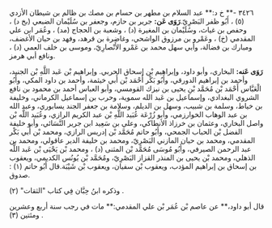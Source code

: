 ٣٤٢٦ -** خ د:** عبد السلام بن مطهر بن حسام بن مصك بن ظالم بن شيطان الأزدي (٥) ، أَبُو ظفر البَصْرِيّ.**رَوَى عَن:** جرير بن حازم، وجعفر بن سُلَيْمان الضبعي (بخ د) ، وحفص بن غياث، وسُلَيْمان بن المغيرة (د) ، وشعبة بن الحجاج (مد) ، وعُمَر ابن علي المقدمي (خ) ، وعَمْرو بن مرزوق الواشحي، وغاضرة بن قرهد، وفهد بن حيان الأغضف، ومبارك بن فضالة، وأبي سهل محمد بن عَمْرو الأَنْصارِيّ، وموسى بن خلف العمي (د) ، ونافع أبي هرمز.

**رَوَى عَنه:** البخاري، وأبو داود، وإبراهيم بْن إسحاق الحربي. وإبراهيم بْن عَبد اللَّهِ بْن الجنيد، وأحمد بن إبراهيم الدورقي، وأَبُو بَكْر أَحْمَد بْن أَبي خيثمة، وأحمد بن داود المكي، وأَبُو الْعَبَّاس أَحْمَد بْن مُحَمَّد بْنِ يحيى بن نيزك القومسي، وأبو العباس أحمد بن محمود بن نافع الشروي البغدادي، وإسماعيل بن عَبد الله سموية، وحرب بن إسماعيل الكرماني، وخليفة بن خياط، وسلمة بن شبيب، وسهل بن الديلم، وسلامة بن جعفر الجند يسابوري، وعبد الله بن عبد الوهاب الخوارزمي، وأبو زُرْعَة عُبَيد اللَّهِ بْن عبد الكريم الرازي، وعُبَيد اللَّه بْن واصل البخاري، وعثمان بن خرزاذ الأنطاكي، وعلي بن سَعِيد ابن جرير النَّسَائي، وأبو خليفة الفضل بْن الحباب الجمحي، وأَبُو حاتم مُحَمَّد بْن إدريس الرازي، ومحمد بْن أَبي بَكْر المقدمي، ومحمد بن حيان المازني البَصْرِيّ، ومحمد بن خليفة الدير عاقولي، ومحمد بن عبد الرحمن الصيرفي، وأَبُو مُوسَى مُحَمَّد بْن المثنى (د) ، ومحمد بْن يَحْيَى بْن عَبد اللَّه الذهلي، ومحمد بْن يحيى بن المنذر القزاز البَصْرِيّ، ومُحَمَّد بْن يُونُس الكديمي، ويعقوب بن إسحاق بن إبراهيم المؤدب، ويعقوب بْن سفيان، ويعقوب بْن شَيْبَة.قال أَبُو حاتم (١) : صدوق.

وذكره ابنُ حِبَّان فِي كتاب "الثقات" (٢) .

قال أبو داود،** عن عاصم بْن عُمَر بْن علي المقدمي:** مات في رجب سنة أربع وعشرين ومئتين (٣) .